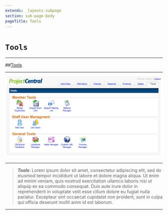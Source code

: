 ```yaml
---
extends: _layouts.subpage
section: sub-page-body
pageTitle: Tools
---
```


# `Tools`

---

##[Tools](/tools)

---

[![image of Tools](../img/activity/Tools.png)](/tools)

---

>**_Tools_**: Lorem ipsum dolor sit amet, consectetur adipiscing elit, sed do
> eiusmod tempor incididunt ut labore et dolore magna aliqua. Ut enim ad minim
> veniam, quis nostrud exercitation ullamco laboris nisi ut aliquip ex ea
> commodo consequat. Duis aute irure dolor in reprehenderit in voluptate velit
> esse cillum dolore eu fugiat nulla pariatur. Excepteur sint occaecat cupidatat
> non proident, sunt in culpa qui officia deserunt mollit anim id est laborum.

---